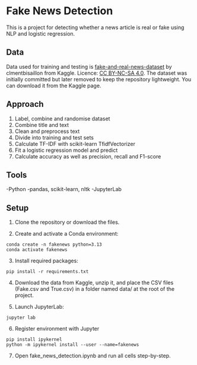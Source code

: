 # Fake News Detection

This is a project for detecting whether a news article is real or fake using NLP and logistic regression.

## Data

Data used for training and testing is [fake-and-real-news-dataset](https://www.kaggle.com/datasets/clmentbisaillon/fake-and-real-news-dataset) by clmentbisaillon from Kaggle. Licence: [CC BY-NC-SA 4.0](https://creativecommons.org/licenses/by-nc-sa/4.0/). The dataset was initially committed but later removed to keep the repository lightweight. You can download it from the Kaggle page.

## Approach

1. Label, combine and randomise dataset
2. Combine title and text
3. Clean and preprocess text
4. Divide into training and test sets
5. Calculate TF-IDF with scikit-learn TfidfVectorizer
6. Fit a logistic regression model and predict
7. Calculate accuracy as well as precision, recall and F1-score

## Tools

-Python
-pandas, scikit-learn, nltk
-JupyterLab

## Setup

1. Clone the repository or download the files.

2. Create and activate a Conda environment:
```
conda create -n fakenews python=3.13
conda activate fakenews
```
3. Install required packages:
```
pip install -r requirements.txt
```
4. Download the data from Kaggle, unzip it, and place the CSV files (Fake.csv and True.csv) in a folder named data/ at the root of the project.

5. Launch JupyterLab:
```
jupyter lab
```
6. Register environment with Jupyter
```
pip install ipykernel
python -m ipykernel install --user --name=fakenews
```
7. Open fake_news_detection.ipynb and run all cells step-by-step.
